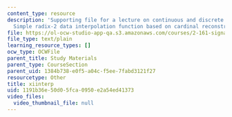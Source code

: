 ```yaml
---
content_type: resource
description: 'Supporting file for a lecture on continuous and discrete signal processing:
  Simple radix-2 data interpolation function based on cardinal reconstruction.'
file: https://ol-ocw-studio-app-qa.s3.amazonaws.com/courses/2-161-signal-processing-continuous-and-discrete-fall-2008/1191b36e50d05fca0950e2a54ed41373_xiinterp.m
file_type: text/plain
learning_resource_types: []
ocw_type: OCWFile
parent_title: Study Materials
parent_type: CourseSection
parent_uid: 1384b738-e0f5-a04c-f5ee-7fabd3121f27
resourcetype: Other
title: xiinterp
uid: 1191b36e-50d0-5fca-0950-e2a54ed41373
video_files:
  video_thumbnail_file: null
---
```

